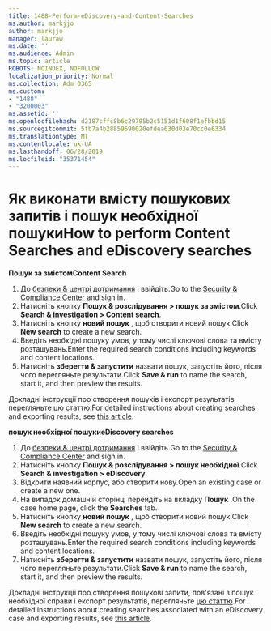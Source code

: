 ```yaml
---
title: 1488-Perform-eDiscovery-and-Content-Searches
ms.author: markjjo
author: markjjo
manager: lauraw
ms.date: ''
ms.audience: Admin
ms.topic: article
ROBOTS: NOINDEX, NOFOLLOW
localization_priority: Normal
ms.collection: Adm_O365
ms.custom:
- "1488"
- "3200003"
ms.assetid: ''
ms.openlocfilehash: d2187cffc8b6c29785b2c5151d1f608f1efbbd15
ms.sourcegitcommit: 5fb7a4b28859690020efdea630d03e70cc0e6334
ms.translationtype: MT
ms.contentlocale: uk-UA
ms.lasthandoff: 06/28/2019
ms.locfileid: "35371454"
---
```

# <a name="how-to-perform-content-searches-and-ediscovery-searches"></a><span data-ttu-id="b0e89-102">Як виконати вмісту пошукових запитів і пошук необхідної пошуки</span><span class="sxs-lookup"><span data-stu-id="b0e89-102">How to perform Content Searches and eDiscovery searches</span></span>

<span data-ttu-id="b0e89-103">**Пошук за змістом**</span><span class="sxs-lookup"><span data-stu-id="b0e89-103">**Content Search**</span></span>

1. <span data-ttu-id="b0e89-104">До [безпеки & центрі дотримання](https://protection.office.com) і ввійдіть.</span><span class="sxs-lookup"><span data-stu-id="b0e89-104">Go to the [Security & Compliance Center](https://protection.office.com) and sign in.</span></span>
2. <span data-ttu-id="b0e89-105">Натисніть кнопку **Пошук & розслідування > пошук за змістом**.</span><span class="sxs-lookup"><span data-stu-id="b0e89-105">Click **Search & investigation > Content search**.</span></span>
3. <span data-ttu-id="b0e89-106">Натисніть кнопку **новий пошук** , щоб створити новий пошук.</span><span class="sxs-lookup"><span data-stu-id="b0e89-106">Click **New search** to create a new search.</span></span>
4. <span data-ttu-id="b0e89-107">Введіть необхідні пошуку умов, у тому числі ключові слова та вмісту розташувань.</span><span class="sxs-lookup"><span data-stu-id="b0e89-107">Enter the required search conditions including keywords and content locations.</span></span>  
5. <span data-ttu-id="b0e89-108">Натисніть **зберегти & запустити** назвати пошук, запустіть його, після чого перегляньте результати.</span><span class="sxs-lookup"><span data-stu-id="b0e89-108">Click **Save & run** to name the search, start it, and then preview the results.</span></span>

<span data-ttu-id="b0e89-109">Докладні інструкції про створення пошуків і експорт результатів перегляньте [цю статтю](https://docs.microsoft.com/office365/securitycompliance/content-search).</span><span class="sxs-lookup"><span data-stu-id="b0e89-109">For detailed instructions about creating searches and exporting results, see [this article](https://docs.microsoft.com/office365/securitycompliance/content-search).</span></span>

<span data-ttu-id="b0e89-110">**пошук необхідної пошуки**</span><span class="sxs-lookup"><span data-stu-id="b0e89-110">**eDiscovery searches**</span></span>

1. <span data-ttu-id="b0e89-111">До [безпеки & центрі дотримання](https://protection.office.com) і ввійдіть.</span><span class="sxs-lookup"><span data-stu-id="b0e89-111">Go to the [Security & Compliance Center](https://protection.office.com) and sign in.</span></span>
2. <span data-ttu-id="b0e89-112">Натисніть кнопку **Пошук & розслідування > пошук необхідної**.</span><span class="sxs-lookup"><span data-stu-id="b0e89-112">Click **Search & investigation > eDiscovery**.</span></span>
3. <span data-ttu-id="b0e89-113">Відкрити наявний корпус, або створити нову.</span><span class="sxs-lookup"><span data-stu-id="b0e89-113">Open an existing case or create a new one.</span></span>
4. <span data-ttu-id="b0e89-114">На випадок домашній сторінці перейдіть на вкладку **Пошук** .</span><span class="sxs-lookup"><span data-stu-id="b0e89-114">On the case home page, click the **Searches** tab.</span></span>  
5. <span data-ttu-id="b0e89-115">Натисніть кнопку **новий пошук** , щоб створити новий пошук.</span><span class="sxs-lookup"><span data-stu-id="b0e89-115">Click **New search** to create a new search.</span></span>
6. <span data-ttu-id="b0e89-116">Введіть необхідні пошуку умов, у тому числі ключові слова та вмісту розташувань.</span><span class="sxs-lookup"><span data-stu-id="b0e89-116">Enter the required search conditions including keywords and content locations.</span></span>  
7. <span data-ttu-id="b0e89-117">Натисніть **зберегти & запустити** назвати пошук, запустіть його, після чого перегляньте результати.</span><span class="sxs-lookup"><span data-stu-id="b0e89-117">Click **Save & run** to name the search, start it, and then preview the results.</span></span>

<span data-ttu-id="b0e89-118">Докладні інструкції про створення пошукові запити, пов'язані з пошук необхідної справи і експорт результатів, перегляньте [цю статтю](https://docs.microsoft.com/office365/securitycompliance/ediscovery-cases).</span><span class="sxs-lookup"><span data-stu-id="b0e89-118">For detailed instructions about creating searches associated with an eDiscovery case and exporting results, see [this article](https://docs.microsoft.com/office365/securitycompliance/ediscovery-cases).</span></span>